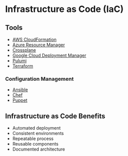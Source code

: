# Infrastructure as Code (IaC)

<!--
https://app.pluralsight.com/library/courses/infrastructure-code-big-picture/table-of-contents
https://app.pluralsight.com/paths/skill/automate-infrastructure-on-aws-with-cloudformation

https://app.pluralsight.com/guides/what-is-infrastructure-as-code-and-why-you-should-be-automating-it

https://linkedin.com/learning/devops-foundations-infrastructure-as-code/welcome
https://linkedin.com/learning/aws-infrastructure-as-code-for-software-developers/infrastructure-is-code
-->

## Tools

- [AWS CloudFormation](/aws/services/cloudformation.md)
- [Azure Resource Manager](/azure/README.md)
- [Crossplane](/crossplane.md)
- [Google Cloud Deployment Manager](/gcp/README.md)
- [Pulumi](/pulumi.md)
- [Terraform](/hashicorp/terraform/README.md)

### Configuration Management

- [Ansible](/ansible.md)
- [Chef](/chef.md)
- [Puppet](/puppet.md)

## Infrastructure as Code Benefits

- Automated deployment
- Consistent environments
- Repeatable process
- Reusable components
- Documented architecture
